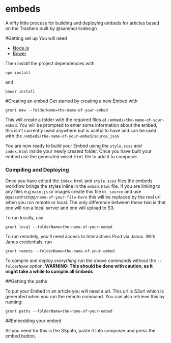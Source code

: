 # embeds
A nifty little process for building and deploying embeds for articles based on the Trashers built by @sammorrisdesign

#Getting set up
You will need

 * [Node.js](http://nodejs.org/)
 * [Bower](http://bower.io/)

Then install the project dependencies with
```
npm install
```

and
```
bower install
```

#Creating an embed
Get started by creating a new Embed with
```
grunt new --folderName=the-name-of-your-embed
```

This will create a folder with the required files at `/embeds/the-name-of-your-embed`. You will be prompted to enter some information about the embed, this isn't currently used anywhere but is useful to have and can be used with the `/embeds/the-name-of-your-embed/source.json`

You are now ready to build your Embed using the `style.scss` and `index.html` inside your newly created folder. Once you have built your embed use the generated `embed.html` file to add it to composer.

### Compiling and Deploying

Once you have edited the `index.html` and `style.scss` files the embeds workflow brings the styles inline in the `embed.html` file. If you are linking to any files e.g `main.js` or images create this file in `_source` and use `@@assetPath@@/name-of-your-file-here` this will be replaced by the real url when you run remote or local. The only difference between these two is that one will run a local server and one will upload to S3.

To run locally, use
```
grunt local --folderName=the-name-of-your-embed
```

To run remotely, you'll need access to Interactives Prod via Janus. With Janus credentials, run
```
grunt remote --folderName=the-name-of-your-embed
```

To compile and deploy *everything* run the above commands without the `--folderName` option. **WARNING: This should be done with caution, as it might take a while to compile all Embeds**

##Getting the paths

To put your Embed in an article you will need a url. This url is S3url which is generated when you run the remote command. You can also retrieve this by running:
```
grunt paths --folderName=the-name-of-your-embed
```

##Embedding your embed

All you need for this is the S3path, paste it into composer and press the embed button.
